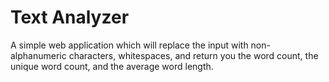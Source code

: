 # Text Analyzer

A simple web application which will replace the input with non-alphanumeric characters, whitespaces, and return you the word count, the unique word count, and the average word length.